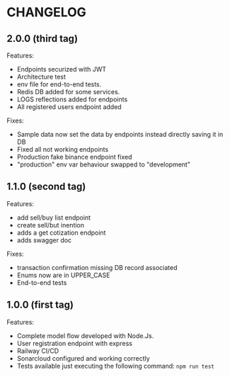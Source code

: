 # CHANGELOG

## 2.0.0 (third tag)

Features:
  - Endpoints securized with JWT
  - Architecture test
  - env file for end-to-end tests.
  - Redis DB added for some services.
  - LOGS reflections added for endpoints
  - All registered users endpoint added

Fixes:
- Sample data now set the data by endpoints instead directly saving it in DB
- Fixed all not working endpoints
- Production fake binance endpoint fixed
- "production" env var behaviour swapped to "development"

## 1.1.0 (second tag)

Features:

  - add sell/buy list endpoint
  - create sell/but inention
  - adds a get cotization endpoint
  - adds swagger doc

Fixes:
- transaction confirmation missing DB record associated
- Enums now are in UPPER_CASE
- End-to-end tests

## 1.0.0 (first tag)

Features:
  - Complete model flow developed with Node.Js.
  - User registration endpoint with express
  - Railway CI/CD
  - Sonarcloud configured and working correctly
  - Tests available just executing the following command: `npm run test`